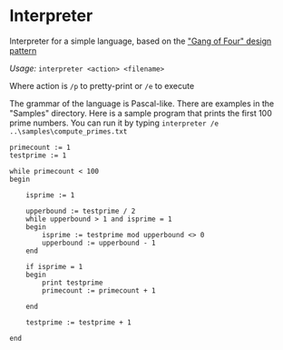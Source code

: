 Interpreter
===========

Interpreter for a simple language, based on the ["Gang of Four" design pattern](http://en.wikipedia.org/wiki/Interpreter_pattern)


*Usage:*
`interpreter <action> <filename>`

Where action is `/p` to pretty-print or `/e` to execute
	
The grammar of the language is Pascal-like. There are examples in the "Samples" directory. Here is a sample program that prints the first 100 prime numbers. You can run it by typing `interpreter /e ..\samples\compute_primes.txt`

```
primecount := 1
testprime := 1

while primecount < 100
begin

	isprime := 1

	upperbound := testprime / 2
	while upperbound > 1 and isprime = 1
	begin
		isprime := testprime mod upperbound <> 0
		upperbound := upperbound - 1
	end

	if isprime = 1
	begin
		print testprime
		primecount := primecount + 1

	end	

	testprime := testprime + 1

end
```
